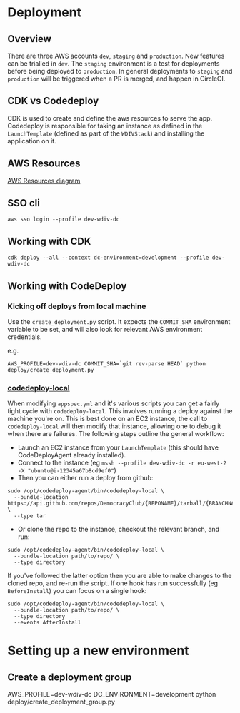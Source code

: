 # Deployment

## Overview

There are three AWS accounts `dev`, `staging` and `production`. New features can be trialled in `dev`.
The `staging` environment is a test for deployments before being deployed to `production`.
In general deployments to `staging` and `production` will be triggered when a PR is merged, and happen in CircleCI.

## CDK vs Codedeploy

CDK is used to create and define the aws resources to serve the app.
Codedeploy is responsible for taking an instance as defined in the `LaunchTemplate` (defined as part of the `WDIVStack`)
and installing the application on it.


## AWS Resources
[AWS Resources diagram](./aws-resources.png)

## SSO cli
```shell
aws sso login --profile dev-wdiv-dc
```

## Working with CDK

```Shell
cdk deploy --all --context dc-environment=development --profile dev-wdiv-dc
```

## Working with CodeDeploy

### Kicking off deploys from local machine
Use the `create_deployment.py` script.
It expects the `COMMIT_SHA` environment variable to be set, and will also look for relevant AWS environment credentials.

e.g.
```shell
AWS_PROFILE=dev-wdiv-dc COMMIT_SHA=`git rev-parse HEAD` python deploy/create_deployment.py
```

### [codedeploy-local](https://docs.aws.amazon.com/codedeploy/latest/userguide/deployments-local.html)
When modifying `appspec.yml` and it's various scripts you can get a fairly tight cycle with `codedeploy-local`.
This involves running a deploy against the machine you're on. This is best done on an EC2 instance, the call to `codedeploy-local` will then modify that instance, allowing one to debug it when there are failures.
The following steps outline the general workflow:

- Launch an EC2 instance from your `LaunchTemplate` (this should have CodeDeployAgent already installed).
- Connect to the instance (eg `mssh --profile dev-wdiv-dc -r eu-west-2 -X "ubuntu@i-12345a67b8cd9ef0"`)
- Then you can either run a deploy from github:
```shell
sudo /opt/codedeploy-agent/bin/codedeploy-local \
  --bundle-location https://api.github.com/repos/DemocracyClub/{REPONAME}/tarball/{BRANCHNAME|COMMIT} \
  --type tar
```
- Or clone the repo to the instance, checkout the relevant branch, and run:
```shell
sudo /opt/codedeploy-agent/bin/codedeploy-local \
  --bundle-location path/to/repo/ \
  --type directory
```

If you've followed the latter option then you are able to make changes to the cloned repo, and re-run the script.
If one hook has run successfully (eg `BeforeInstall`) you can focus on a single hook:
```shell
sudo /opt/codedeploy-agent/bin/codedeploy-local \
  --bundle-location path/to/repo/ \
  --type directory
  --events AfterInstall
```

# Setting up a new environment

## Create a deployment group
AWS_PROFILE=dev-wdiv-dc DC_ENVIRONMENT=development python deploy/create_deployment_group.py

